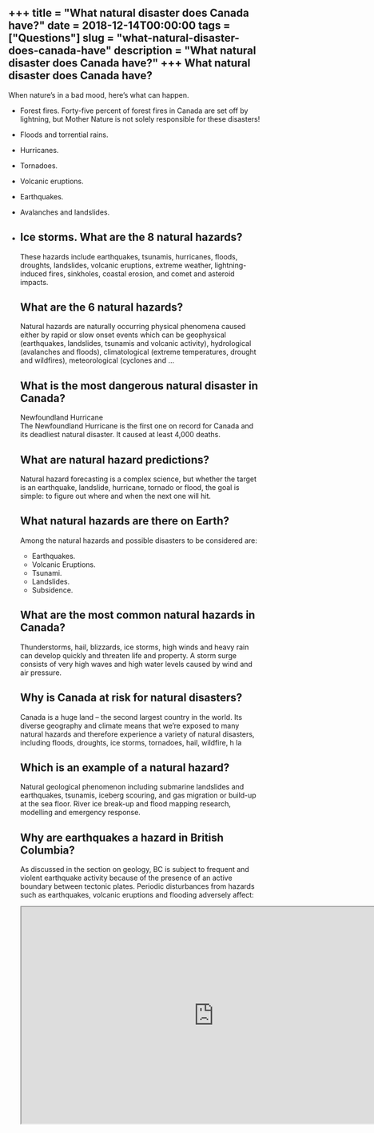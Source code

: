 +++
title = "What natural disaster does Canada have?"
date = 2018-12-14T00:00:00
tags = ["Questions"]
slug = "what-natural-disaster-does-canada-have"
description = "What natural disaster does Canada have?"
+++
What natural disaster does Canada have?
---------------------------------------

When nature’s in a bad mood, here’s what can happen.

- Forest fires. Forty-five percent of forest fires in Canada are set off by lightning, but Mother Nature is not solely responsible for these disasters!
- Floods and torrential rains.
- Hurricanes.
- Tornadoes.
- Volcanic eruptions.
- Earthquakes.
- Avalanches and landslides.
- Ice storms. What are the 8 natural hazards?
    -------------------------------
    
    These hazards include earthquakes, tsunamis, hurricanes, floods, droughts, landslides, volcanic eruptions, extreme weather, lightning-induced fires, sinkholes, coastal erosion, and comet and asteroid impacts.
    
    What are the 6 natural hazards?
    -------------------------------
    
    Natural hazards are naturally occurring physical phenomena caused either by rapid or slow onset events which can be geophysical (earthquakes, landslides, tsunamis and volcanic activity), hydrological (avalanches and floods), climatological (extreme temperatures, drought and wildfires), meteorological (cyclones and …
    
    What is the most dangerous natural disaster in Canada?
    ------------------------------------------------------
    
    Newfoundland Hurricane  
    The Newfoundland Hurricane is the first one on record for Canada and its deadliest natural disaster. It caused at least 4,000 deaths.
    
    What are natural hazard predictions?
    ------------------------------------
    
    Natural hazard forecasting is a complex science, but whether the target is an earthquake, landslide, hurricane, tornado or flood, the goal is simple: to figure out where and when the next one will hit.
    
    What natural hazards are there on Earth?
    ----------------------------------------
    
    Among the natural hazards and possible disasters to be considered are:
    
    
    - Earthquakes.
    - Volcanic Eruptions.
    - Tsunami.
    - Landslides.
    - Subsidence.
    
    What are the most common natural hazards in Canada?
    ---------------------------------------------------
    
    Thunderstorms, hail, blizzards, ice storms, high winds and heavy rain can develop quickly and threaten life and property. A storm surge consists of very high waves and high water levels caused by wind and air pressure.
    
    Why is Canada at risk for natural disasters?
    --------------------------------------------
    
    Canada is a huge land – the second largest country in the world. Its diverse geography and climate means that we’re exposed to many natural hazards and therefore experience a variety of natural disasters, including floods, droughts, ice storms, tornadoes, hail, wildfire, h la
    
    Which is an example of a natural hazard?
    ----------------------------------------
    
    Natural geological phenomenon including submarine landslides and earthquakes, tsunamis, iceberg scouring, and gas migration or build-up at the sea floor. River ice break-up and flood mapping research, modelling and emergency response.
    
    Why are earthquakes a hazard in British Columbia?
    -------------------------------------------------
    
    As discussed in the section on geology, BC is subject to frequent and violent earthquake activity because of the presence of an active boundary between tectonic plates. Periodic disturbances from hazards such as earthquakes, volcanic eruptions and flooding adversely affect:
    
    <iframe allow="accelerometer; autoplay; clipboard-write; encrypted-media; gyroscope; picture-in-picture" allowfullscreen="" class="__youtube_prefs__  epyt-is-override  no-lazyload" data-no-lazy="1" data-origheight="433" data-origwidth="770" data-skipgform_ajax_framebjll="" height="433" id="_ytid_27162" loading="lazy" src="https://www.youtube.com/embed/rZjSVSxPm0Q?enablejsapi=1&autoplay=0&cc_load_policy=0&cc_lang_pref=&iv_load_policy=1&loop=0&modestbranding=0&rel=1&fs=1&playsinline=0&autohide=2&theme=dark&color=red&controls=1&" title="YouTube player" width="770"></iframe>